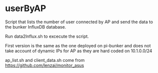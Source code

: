 # userByAP
Script that lists the number of user connected by AP and send the data to the bunker InfluxDB database.

Run data2Influx.sh to excecute the script.

First version is the same as the one deployed on pi-bunker and does not take account of dynamic IPs for AP as they are hard coded on 10.1.0.0/24

ap_list.sh and client_data.sh come from https://github.com/lenzai/monitor_asus 
